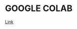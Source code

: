 # GOOGLE COLAB
[Link](https://colab.research.google.com/drive/10_9Ed-4lh1EbA0uacx2bmwCMMoLpWNWp?usp=sharing)